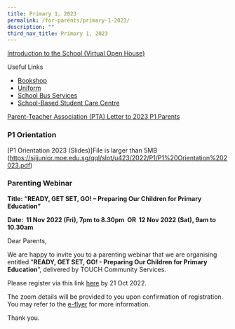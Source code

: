```yaml
---
title: Primary 1, 2023
permalink: /for-parents/primary-1-2023/
description: ""
third_nav_title: Primary 1, 2023
---
```

[Introduction to the School (Virtual Open House)](https://sites.google.com/moe.edu.sg/openhouse2020/home)  
  
Useful Links  
  

*   [Bookshop](/our-partners/school-book-shop)
*   [Uniform](/our-partners/school-uniform-supplier)
*   [School Bus Services](/our-partners/school-bus-service)
*   [School-Based Student Care Centre](/our-partners/pro-teach-at-sjij-student-care-centre)


[Parent-Teacher Association (PTA) Letter to 2023 P1 Parents](/files/PTA%20Letter%20to%202023%20P1%20Parents1.pdf)  

  

### P1 Orientation 


[P1 Orientation 2023 (Slides)]File is larger than 5MB (https://sjijunior.moe.edu.sg/qql/slot/u423/2022/P1/P1%20Orientation%202023.pdf)

### Parenting Webinar

**Title: “READY, GET SET, GO! – Preparing Our Children for Primary Education”**  


**Date:  11 Nov 2022 (Fri), 7pm to 8.30pm  OR  12 Nov 2022 (Sat), 9am to 10.30am**

  

Dear Parents, 

  

We are happy to invite you to a parenting webinar that we are organising entitled "**READY, GET SET, GO! - Preparing Our Children for Primary Education**”, delivered by TOUCH Community Services. 

  

Please register via this link [here](https://form.gov.sg/#!/633a771513cfcc0012c9634b) by 21 Oct 2022.

  

The zoom details will be provided to you upon confirmation of registration. You may refer to the [e-flyer](/files/Ready%20Get%20Set%20Go%20SJIJ.pdf) for more information.

  

Thank you.